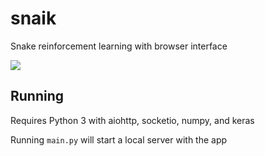 # snaik
Snake reinforcement learning with browser interface

![](https://i.imgur.com/vI673LD.png)

## Running
Requires Python 3 with aiohttp, socketio, numpy, and keras

Running `main.py` will start a local server with the app